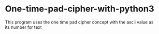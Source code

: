 # One-time-pad-cipher-with-python3
This program uses the one time pad cipher concept with the ascii value as its number for text
